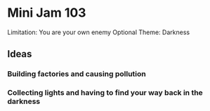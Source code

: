 # Mini Jam 103

Limitation: You are your own enemy
Optional Theme: Darkness

## Ideas

### Building factories and causing pollution

### Collecting lights and having to find your way back in the darkness



